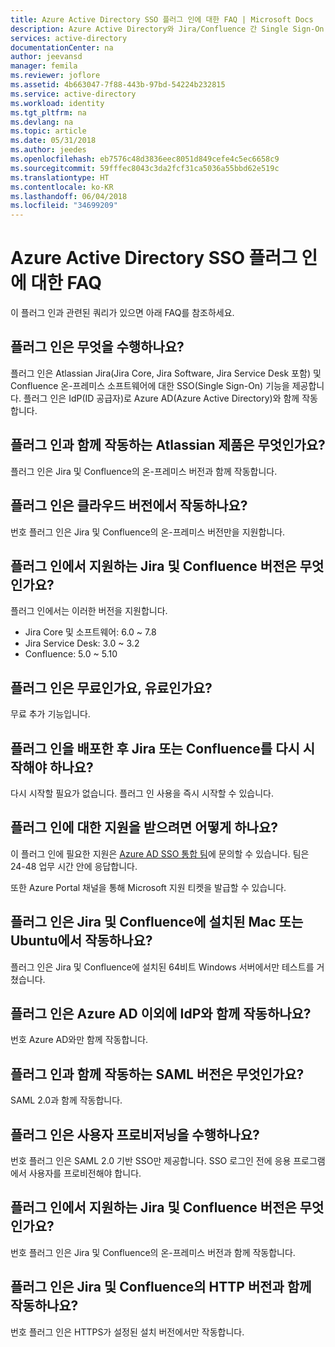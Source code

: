 ```yaml
---
title: Azure Active Directory SSO 플러그 인에 대한 FAQ | Microsoft Docs
description: Azure Active Directory와 Jira/Confluence 간 Single Sign-On 구성에 대한 질문과 대답에 대한 답을 가져옵니다.
services: active-directory
documentationCenter: na
author: jeevansd
manager: femila
ms.reviewer: joflore
ms.assetid: 4b663047-7f88-443b-97bd-54224b232815
ms.service: active-directory
ms.workload: identity
ms.tgt_pltfrm: na
ms.devlang: na
ms.topic: article
ms.date: 05/31/2018
ms.author: jeedes
ms.openlocfilehash: eb7576c48d3836eec8051d849cefe4c5ec6658c9
ms.sourcegitcommit: 59fffec8043c3da2fcf31ca5036a55bbd62e519c
ms.translationtype: HT
ms.contentlocale: ko-KR
ms.lasthandoff: 06/04/2018
ms.locfileid: "34699209"
---
```

# <a name="faq-for-the-azure-active-directory-sso-plug-in"></a>Azure Active Directory SSO 플러그 인에 대한 FAQ

이 플러그 인과 관련된 쿼리가 있으면 아래 FAQ를 참조하세요.

## <a name="what-does-the-plug-in-do"></a>플러그 인은 무엇을 수행하나요?

플러그 인은 Atlassian Jira(Jira Core, Jira Software, Jira Service Desk 포함) 및 Confluence 온-프레미스 소프트웨어에 대한 SSO(Single Sign-On) 기능을 제공합니다. 플러그 인은 IdP(ID 공급자)로 Azure AD(Azure Active Directory)와 함께 작동합니다.

## <a name="which-atlassian-products-does-the-plug-in-work-with"></a>플러그 인과 함께 작동하는 Atlassian 제품은 무엇인가요?

플러그 인은 Jira 및 Confluence의 온-프레미스 버전과 함께 작동합니다.

## <a name="does-the-plug-in-work-on-cloud-versions"></a>플러그 인은 클라우드 버전에서 작동하나요?

번호 플러그 인은 Jira 및 Confluence의 온-프레미스 버전만을 지원합니다.

## <a name="which-versions-of-jira-and-confluence-does-the-plug-in-support"></a>플러그 인에서 지원하는 Jira 및 Confluence 버전은 무엇인가요?

플러그 인에서는 이러한 버전을 지원합니다.

* Jira Core 및 소프트웨어: 6.0 ~ 7.8
* Jira Service Desk: 3.0 ~ 3.2
* Confluence: 5.0 ~ 5.10

## <a name="is-the-plug-in-free-or-paid"></a>플러그 인은 무료인가요, 유료인가요?

무료 추가 기능입니다.

## <a name="do-i-need-to-restart-jira-or-confluence-after-i-deploy-the-plug-in"></a>플러그 인을 배포한 후 Jira 또는 Confluence를 다시 시작해야 하나요?

다시 시작할 필요가 없습니다. 플러그 인 사용을 즉시 시작할 수 있습니다.

## <a name="how-do-i-get-support-for-the-plug-in"></a>플러그 인에 대한 지원을 받으려면 어떻게 하나요?

이 플러그 인에 필요한 지원은 [Azure AD SSO 통합 팀](<mailto:SaaSApplicationIntegrations@service.microsoft.com>)에 문의할 수 있습니다. 팀은 24-48 업무 시간 안에 응답합니다.

또한 Azure Portal 채널을 통해 Microsoft 지원 티켓을 발급할 수 있습니다.

## <a name="would-the-plug-in-work-on-a-mac-or-ubuntu-installation-of-jira-and-confluence"></a>플러그 인은 Jira 및 Confluence에 설치된 Mac 또는 Ubuntu에서 작동하나요?

플러그 인은 Jira 및 Confluence에 설치된 64비트 Windows 서버에서만 테스트를 거쳤습니다.

## <a name="does-the-plug-in-work-with-idps-other-than-azure-ad"></a>플러그 인은 Azure AD 이외에 IdP와 함께 작동하나요?

번호 Azure AD와만 함께 작동합니다.

## <a name="what-version-of-saml-does-the-plug-in-work-with"></a>플러그 인과 함께 작동하는 SAML 버전은 무엇인가요?

SAML 2.0과 함께 작동합니다.

## <a name="does-the-plug-in-do-user-provisioning"></a>플러그 인은 사용자 프로비저닝을 수행하나요?

번호 플러그 인은 SAML 2.0 기반 SSO만 제공합니다. SSO 로그인 전에 응용 프로그램에서 사용자를 프로비전해야 합니다.

## <a name="does-the-plug-in-support-cluster-versions-of-jira-and-confluence"></a>플러그 인에서 지원하는 Jira 및 Confluence 버전은 무엇인가요?

번호 플러그 인은 Jira 및 Confluence의 온-프레미스 버전과 함께 작동합니다.

## <a name="does-the-plug-in-work-with-http-versions-of-jira-and-confluence"></a>플러그 인은 Jira 및 Confluence의 HTTP 버전과 함께 작동하나요?

번호 플러그 인은 HTTPS가 설정된 설치 버전에서만 작동합니다.